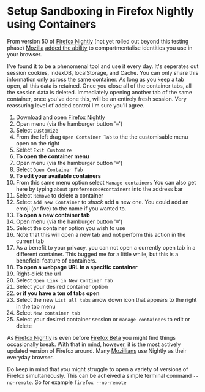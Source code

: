 # Setup Sandboxing in Firefox Nightly using Containers

From version 50 of [Firefox Nightly](https://www.mozilla.org/en-US/firefox/channel/desktop/) (not yet rolled out beyond this testing phase) [Mozilla](https://www.mozilla.org/) [added the ability](https://blog.mozilla.org/tanvi/2016/06/16/contextual-identities-on-the-web/) to compartmentalise identities you use in your browser.

I've found it to be a phenomenal tool and use it every day. It's seperates out session cookies, indexDB, localStorage, and Cache. You can only share this information only across the same container. As long as you keep a tab open, all this data is retained. Once you close all of the container tabs, all the session data is deleted. Immediately opening another tab of the same container, once you've done this, will be an entirely fresh session. Very reassuring level of added control I'm sure you'll agree.

1. Download and open [Firefox Nightly](https://www.mozilla.org/en-US/firefox/channel/desktop/)
2. Open menu (via the hamburger button '≡')
3. Select `Customize`
4. From the left drag `Open Container Tab` to the the customisable menu open on the right
5. Select `Exit Customize`
6. **To open the container menu**
7. Open menu (via the hamburger button '≡')
8. Select `Open Container Tab`
9. **To edit your available containers**
10. From this same menu option select `Manage containers` You can also get here by typing `about:preferences#containers` into the address bar
11. Select `Remove` to delete a container
12. Select `Add New Container` to *shock* add a new one. You could add an emoji (or five) to the name if you wanted to.
13. **To open a new container tab**
14. Open menu (via the hamburger button '≡')
15. Select the container option you wish to use
16. Note that this will open a new tab and not perform this action in the current tab
17. As a benefit to your privacy, you can not open a currently open tab in a different container. This bugged me for a little while, but this is a beneficial feature of containers.
18. **To open a webpage URL in a specific container**
19. Right-click the url
20. Select `Open Link in New Continer Tab`
21. Select your desired container option
22. **or if you have a ton of tabs open**
23. Select the new `List all tabs` arrow down icon that appears to the right in the tab menu
24. Select `New container tab`
25. Select your desired container session or `manage containers` to edit or delete

As [Firefox Nightly](https://www.mozilla.org/en-US/firefox/channel/desktop/) is even before [Firefox Beta](https://www.mozilla.org/en-US/firefox/beta/all/) you might find things occasionally break. With that in mind, however, it is the most actively updated version of Firefox around. Many [Mozillians](https://wiki.mozilla.org/Mozillians) use Nightly as their everyday browser. 

Do keep in mind that you might struggle to open a variety of versions of Firefox simultaneously. This can be acheived a simple terminal command `--no-remote`. So for example `firefox --no-remote`

